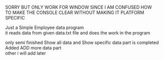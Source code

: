 
SORRY BUT ONLY WORK FOR WINDOW SINCE I AM CONFUSED HOW </br>
TO MAKE THE CONSOLE CLEAR WITHOUT MAKING IT PLATFORM SPECIFIC
</br>


Just a Simple Employee data program</br>
it reads data from given data.txt file and does the work in the program</br>

only semi finished
 Show all data and Show specific data part is completed</br>
Added ADD  more data part</br>
other i will add later</br>